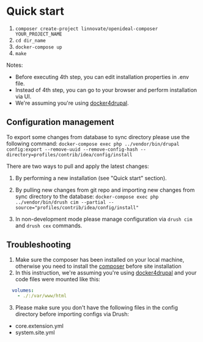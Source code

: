 # Quick start

1. `composer create-project linnovate/openideal-composer YOUR_PROJECT_NAME`
2. `cd dir_name`
3. `docker-compose up`
4. `make`

Notes:
 * Before executing 4th step, you can edit installation properties in .env file.
 * Instead of 4th step, you can go to your browser and perform installation via UI.
 * We're assuming you're using [docker4drupal](https://github.com/wodby/docker4drupal).

## Configuration management
To export some changes from database to sync directory please use the following command:
`docker-compose exec php ../vendor/bin/drupal config:export --remove-uuid --remove-config-hash --directory=profiles/contrib/idea/config/install`

There are two ways to pull and apply the latest changes:

1. By performing a new installation (see "Quick start" section).

2. By pulling new changes from git repo and importing new changes from sync directory to the database:
`docker-compose exec php ../vendor/bin/drush cim --partial --source="profiles/contrib/idea/config/install"`

3. In non-development mode please manage configuration via `drush cim` and `drush cex` commands.

## Troubleshooting
1. Make sure the composer has been installed on your local machine, otherwise you need to install
the [composer](https://getcomposer.org/) before site installation
2. In this instruction, we're assuming you're using [docker4drupal](https://github.com/wodby/docker4drupal) and your
code files were mounted like this:
```yaml
  volumes:
    - ./:/var/www/html
```
3. Please make sure you don't have the following files in the config directory before importing configs via Drush:
 * core.extension.yml
 * system.site.yml
